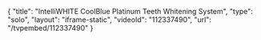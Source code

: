 {
    "title": "IntelliWHITE CoolBlue Platinum Teeth Whitening System",
    "type": "solo",
    "layout": "iframe-static",
    "videoId": "112337490",
    "url": "\/tvpembed\/112337490"
}